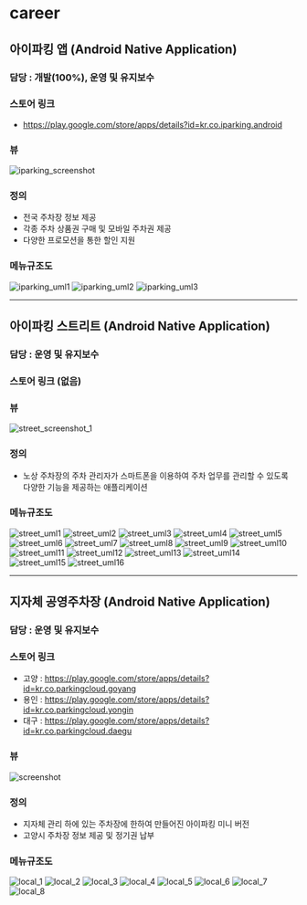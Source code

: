 # career
## 아이파킹 앱 (Android Native Application)
### 담당 : 개발(100%), 운영 및 유지보수
### 스토어 링크
- https://play.google.com/store/apps/details?id=kr.co.iparking.android
### 뷰
![iparking_screenshot](https://user-images.githubusercontent.com/72433232/100401681-84be6100-309d-11eb-8fc8-a244e4d1b2f0.png)
### 정의
- 전국 주차장 정보 제공
- 각종 주차 상품권 구매 및 모바일 주차권 제공
- 다양한 프로모션을 통한 할인 지원
### 메뉴규조도
![iparking_uml1](https://user-images.githubusercontent.com/72433232/100400921-53449600-309b-11eb-9a4d-44d87c29296b.png)
![iparking_uml2](https://user-images.githubusercontent.com/72433232/100400935-59d30d80-309b-11eb-9b0c-c4bde8fce4d4.png)
![iparking_uml3](https://user-images.githubusercontent.com/72433232/100400936-5b043a80-309b-11eb-803b-81e5ecd6c1a0.png)      
***
## 아이파킹 스트리트 (Android Native Application)
### 담당 : 운영 및 유지보수
### 스토어 링크 (없음)
### 뷰
![street_screenshot_1](https://user-images.githubusercontent.com/72433232/100558587-5be2d980-32f2-11eb-9ac5-6f358408a295.jpg)
### 정의
- 노상 주차장의 주차 관리자가 스마트폰을 이용하여 주차 업무를 관리할 수 있도록 다양한 기능을 제공하는 애플리케이션
### 메뉴규조도
![street_uml1](https://user-images.githubusercontent.com/72433232/100403784-26947c80-30a3-11eb-80b5-c2c5a2903ed3.png)
![street_uml2](https://user-images.githubusercontent.com/72433232/100403789-27c5a980-30a3-11eb-800b-84c6c8579d89.png)
![street_uml3](https://user-images.githubusercontent.com/72433232/100403791-27c5a980-30a3-11eb-86ad-31a69e22890e.png)
![street_uml4](https://user-images.githubusercontent.com/72433232/100403793-285e4000-30a3-11eb-9057-7dfe556f52fb.png)
![street_uml5](https://user-images.githubusercontent.com/72433232/100403796-285e4000-30a3-11eb-807b-70cc66a9f2b1.png)
![street_uml6](https://user-images.githubusercontent.com/72433232/100403797-28f6d680-30a3-11eb-9748-f7a74231d7c6.png)
![street_uml7](https://user-images.githubusercontent.com/72433232/100403798-28f6d680-30a3-11eb-8bb3-d51ab7c6d909.png)
![street_uml8](https://user-images.githubusercontent.com/72433232/100403799-2a280380-30a3-11eb-8dc1-8974075b4514.png)
![street_uml9](https://user-images.githubusercontent.com/72433232/100403800-2a280380-30a3-11eb-92e7-d228a8ed04d1.png)
![street_uml10](https://user-images.githubusercontent.com/72433232/100403801-2ac09a00-30a3-11eb-9a46-a1b155060062.png)
![street_uml11](https://user-images.githubusercontent.com/72433232/100403804-2ac09a00-30a3-11eb-9689-b9ecfd6c5f72.png)
![street_uml12](https://user-images.githubusercontent.com/72433232/100403806-2b593080-30a3-11eb-82d1-e3f537c87890.png)
![street_uml13](https://user-images.githubusercontent.com/72433232/100403807-2b593080-30a3-11eb-88a3-79004840a390.png)
![street_uml14](https://user-images.githubusercontent.com/72433232/100403808-2bf1c700-30a3-11eb-88cc-4c3882f0d51d.png)
![street_uml15](https://user-images.githubusercontent.com/72433232/100403809-2bf1c700-30a3-11eb-97fb-50326c4a67d3.png)
![street_uml16](https://user-images.githubusercontent.com/72433232/100403810-2c8a5d80-30a3-11eb-9c68-a2e68a184ab6.png)
***
## 지자체 공영주차장 (Android Native Application)
### 담당 : 운영 및 유지보수
### 스토어 링크
- 고양 : https://play.google.com/store/apps/details?id=kr.co.parkingcloud.goyang
- 용인 : https://play.google.com/store/apps/details?id=kr.co.parkingcloud.yongin
- 대구 : https://play.google.com/store/apps/details?id=kr.co.parkingcloud.daegu
### 뷰
![screenshot](https://user-images.githubusercontent.com/72433232/100708621-fd038a00-33ef-11eb-9f44-fb97da51c048.png)
### 정의
- 지자체 관리 하에 있는 주차장에 한하여 만들어진 아이파킹 미니 버전
- 고양시 주차장 정보 제공 및 정기권 납부
### 메뉴규조도
![local_1](https://user-images.githubusercontent.com/72433232/100708323-72bb2600-33ef-11eb-9f6f-2a1b381f4078.png)
![local_2](https://user-images.githubusercontent.com/72433232/100708324-72bb2600-33ef-11eb-8a97-dd0a7f864dbb.png)
![local_3](https://user-images.githubusercontent.com/72433232/100708325-7353bc80-33ef-11eb-9311-b9d93eaefc0d.png)
![local_4](https://user-images.githubusercontent.com/72433232/100708326-7353bc80-33ef-11eb-97bd-c8729b2a81fc.png)
![local_5](https://user-images.githubusercontent.com/72433232/100708327-73ec5300-33ef-11eb-86e2-f6aecf5dc2c1.png)
![local_6](https://user-images.githubusercontent.com/72433232/100708329-73ec5300-33ef-11eb-8a34-8f36bdc80c39.png)
![local_7](https://user-images.githubusercontent.com/72433232/100708330-7484e980-33ef-11eb-80b3-001512063087.png)
![local_8](https://user-images.githubusercontent.com/72433232/100708331-7484e980-33ef-11eb-9102-a0c2ceb64084.png)
